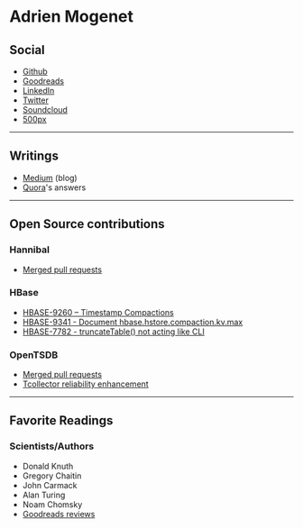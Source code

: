 # Adrien Mogenet


## Social

* [Github](https://github.com/adrien-mogenet)
* [Goodreads](https://www.goodreads.com/review/list/49747817)
* [LinkedIn](https://www.linkedin.com/in/adrienmogenet)
* [Twitter](https://twitter.com/AdrienMogenet)
* [Soundcloud](https://soundcloud.com/paranormind)
* [500px](https://500px.com/AdrienMogenet)

___


## Writings

* [Medium](https://medium.com/@adrien.mogenet) (blog)
* [Quora](https://www.quora.com/profile/Adrien-Mogenet/answers)'s answers


___


## Open Source contributions

### Hannibal

* [Merged pull requests](https://github.com/sentric/hannibal/pulls?q=is%3Apr+is%3Aclosed+author%3Aadrien-mogenet)


### HBase

* [HBASE-9260 – Timestamp Compactions](https://issues.apache.org/jira/browse/HBASE-9260)
* [HBASE-9341 - Document hbase.hstore.compaction.kv.max](https://issues.apache.org/jira/browse/HBASE-9341)
* [HBASE-7782 - truncateTable() not acting like CLI](https://issues.apache.org/jira/browse/HBASE-7782)


### OpenTSDB

* [Merged pull requests](https://github.com/OpenTSDB/opentsdb/pulls?q=is%3Apr+is%3Aclosed+author%3Aadrien-mogenet)
* [Tcollector reliability enhancement](https://github.com/OpenTSDB/tcollector/pull/44)


___


## Favorite Readings

### Scientists/Authors

* Donald Knuth
* Gregory Chaitin
* John Carmack
* Alan Turing
* Noam Chomsky
* [Goodreads reviews](https://www.goodreads.com/review/list/49747817-adrien?utf8=%E2%9C%93&utf8=%E2%9C%93&title=adrien&sort=date_pub&order=d)
